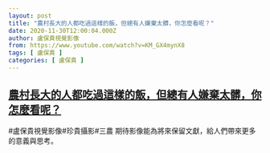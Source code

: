 ```yaml
---
layout: post
title: "農村長大的人都吃過這樣的飯，但總有人嫌棄太髒，你怎麼看呢？"
date: 2020-11-30T12:00:04.000Z
author: 盧保貴視覺影像
from: https://www.youtube.com/watch?v=KM_GX4mynX8
tags: [ 盧保貴 ]
categories: [ 盧保貴 ]
---
```

<!--1606737604000-->
[農村長大的人都吃過這樣的飯，但總有人嫌棄太髒，你怎麼看呢？](https://www.youtube.com/watch?v=KM_GX4mynX8)
------

<div>
#盧保貴視覺影像#珍貴攝影#三農 期待影像能為將來保留文獻，給人們帶來更多的意義與思考。
</div>
